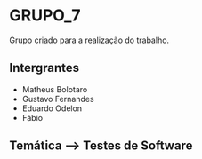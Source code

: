 # GRUPO_7
Grupo criado para a realização do trabalho.

## Intergrantes

- Matheus Bolotaro
- Gustavo Fernandes
- Eduardo Odelon
- Fábio

## Temática --> Testes de Software
